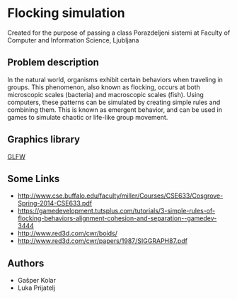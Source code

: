 # Flocking simulation
Created for the purpose of passing a class Porazdeljeni sistemi at Faculty of Computer and Information Science, Ljubljana

## Problem description
In the natural world, organisms exhibit certain behaviors when traveling in groups. This phenomenon, also known as flocking, occurs at both microscopic scales (bacteria) and macroscopic scales (fish). Using computers, these patterns can be simulated by creating simple rules and combining them. This is known as emergent behavior, and can be used in games to simulate chaotic or life-like group movement.

## Graphics library
[GLFW](http://www.glfw.org)
 
## Some Links
 - http://www.cse.buffalo.edu/faculty/miller/Courses/CSE633/Cosgrove-Spring-2014-CSE633.pdf
 - https://gamedevelopment.tutsplus.com/tutorials/3-simple-rules-of-flocking-behaviors-alignment-cohesion-and-separation--gamedev-3444
 - http://www.red3d.com/cwr/boids/
 - http://www.red3d.com/cwr/papers/1987/SIGGRAPH87.pdf
 
 ## Authors
 - Gašper Kolar
 - Luka Prijatelj
